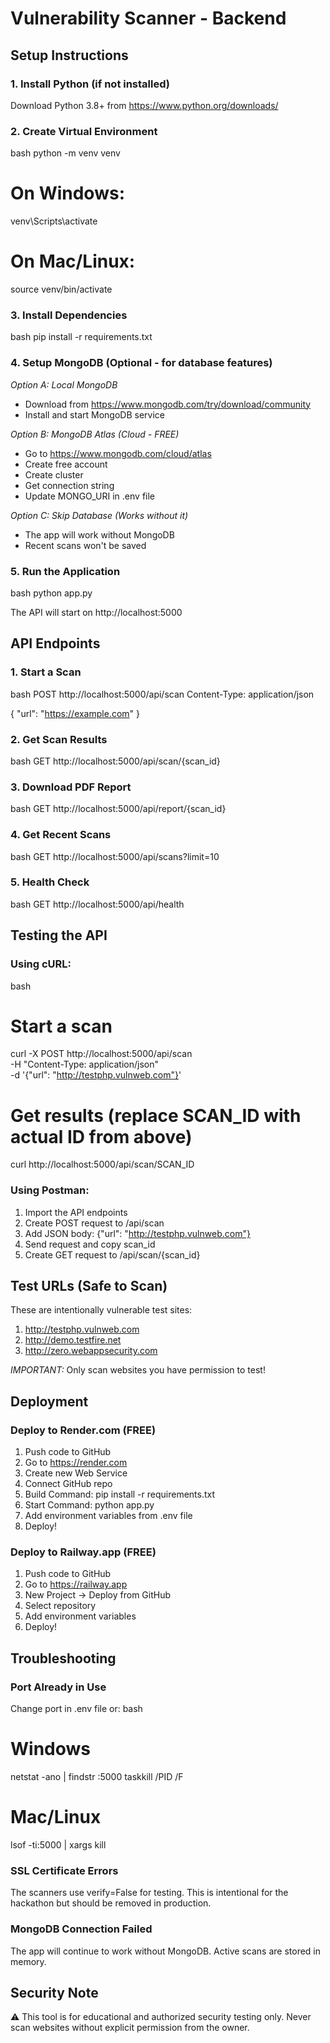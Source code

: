 # Vulnerability Scanner - Backend

## Setup Instructions

### 1. Install Python (if not installed)
Download Python 3.8+ from https://www.python.org/downloads/

### 2. Create Virtual Environment
bash
python -m venv venv

# On Windows:
venv\Scripts\activate

# On Mac/Linux:
source venv/bin/activate


### 3. Install Dependencies
bash
pip install -r requirements.txt


### 4. Setup MongoDB (Optional - for database features)

*Option A: Local MongoDB*
- Download from https://www.mongodb.com/try/download/community
- Install and start MongoDB service

*Option B: MongoDB Atlas (Cloud - FREE)*
- Go to https://www.mongodb.com/cloud/atlas
- Create free account
- Create cluster
- Get connection string
- Update MONGO_URI in .env file

*Option C: Skip Database (Works without it)*
- The app will work without MongoDB
- Recent scans won't be saved

### 5. Run the Application
bash
python app.py


The API will start on http://localhost:5000

## API Endpoints

### 1. Start a Scan
bash
POST http://localhost:5000/api/scan
Content-Type: application/json

{
  "url": "https://example.com"
}


### 2. Get Scan Results
bash
GET http://localhost:5000/api/scan/{scan_id}


### 3. Download PDF Report
bash
GET http://localhost:5000/api/report/{scan_id}


### 4. Get Recent Scans
bash
GET http://localhost:5000/api/scans?limit=10


### 5. Health Check
bash
GET http://localhost:5000/api/health


## Testing the API

### Using cURL:
bash
# Start a scan
curl -X POST http://localhost:5000/api/scan \
  -H "Content-Type: application/json" \
  -d '{"url": "http://testphp.vulnweb.com"}'

# Get results (replace SCAN_ID with actual ID from above)
curl http://localhost:5000/api/scan/SCAN_ID


### Using Postman:
1. Import the API endpoints
2. Create POST request to /api/scan
3. Add JSON body: {"url": "http://testphp.vulnweb.com"}
4. Send request and copy scan_id
5. Create GET request to /api/scan/{scan_id}

## Test URLs (Safe to Scan)

These are intentionally vulnerable test sites:

1. http://testphp.vulnweb.com
2. http://demo.testfire.net
3. http://zero.webappsecurity.com

*IMPORTANT:* Only scan websites you have permission to test!

## Deployment

### Deploy to Render.com (FREE)

1. Push code to GitHub
2. Go to https://render.com
3. Create new Web Service
4. Connect GitHub repo
5. Build Command: pip install -r requirements.txt
6. Start Command: python app.py
7. Add environment variables from .env file
8. Deploy!

### Deploy to Railway.app (FREE)

1. Push code to GitHub
2. Go to https://railway.app
3. New Project → Deploy from GitHub
4. Select repository
5. Add environment variables
6. Deploy!

## Troubleshooting

### Port Already in Use
Change port in .env file or:
bash
# Windows
netstat -ano | findstr :5000
taskkill /PID <PID> /F

# Mac/Linux
lsof -ti:5000 | xargs kill


### SSL Certificate Errors
The scanners use verify=False for testing. This is intentional for the hackathon but should be removed in production.

### MongoDB Connection Failed
The app will continue to work without MongoDB. Active scans are stored in memory.

## Security Note

⚠ This tool is for educational and authorized security testing only. Never scan websites without explicit permission from the owner.